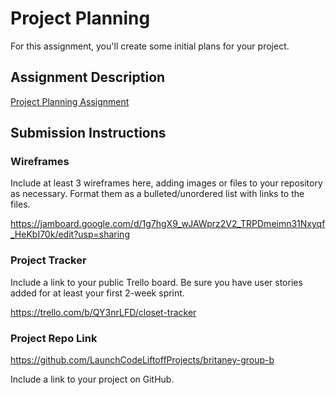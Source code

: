 # Project Planning
For this assignment, you'll create some initial plans for your project.

## Assignment Description
[Project Planning Assignment](https://education.launchcode.org/liftoff/modules/assignments/project-planning)

## Submission Instructions

### Wireframes

Include at least 3 wireframes here, adding images or files to your repository as necessary. Format them as a bulleted/unordered list with links to the files.

https://jamboard.google.com/d/1g7hgX9_wJAWprz2V2_TRPDmeimn31Nxyqf_HeKbI70k/edit?usp=sharing

### Project Tracker

Include a link to your public Trello board. Be sure you have user stories added for at least your first 2-week sprint.

https://trello.com/b/QY3nrLFD/closet-tracker

### Project Repo Link

https://github.com/LaunchCodeLiftoffProjects/britaney-group-b

Include a link to your project on GitHub.
